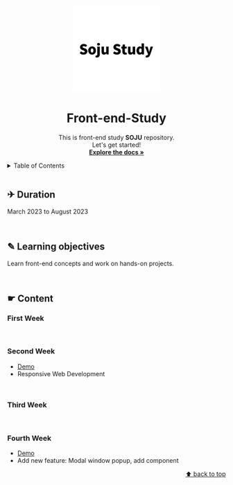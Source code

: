<a name="readme-top"></a>

<!-- PROJECT LOGO -->
<br />
<div align="center">
  <a href="https://github.com/ihanchoi/Nationality-Personality-Test">
    <img src="img/soju_logo.png" alt="Logo" width="200">
  </a>

  <h1 align="center">Front-end-Study</h1>

  <p align="center">
    This is front-end study <strong>SOJU</strong> repository.
    <br />
    Let's get started!
    <br />
    <a href="https://github.com/ihanchoi/Front-end-study"><strong>Explore the docs »</strong></a>
    <br />
  </p>
</div>

<!-- TABLE OF CONTENTS -->
<details>
  <summary>Table of Contents</summary>
  <ol>
    <li>
      <a href="#duration">Duration</a></li>
    <li>
      <a href="#learning-objectives">Learning objectives</a>
    </li>
    <li><a href="#content">Content</a></li>
    <ul>
    <li><a href="#first-week">First week</a></li>
    <li><a href="#second-week">Second week</a></li>
    <li><a href="#third-week">Third week</a></li>
    <li><a href="#fourth-week">Fourth week</a></li>
    </ul>
  </ol>
</details>

<br />


## ✈︎ Duration

March 2023 to August 2023

<br />

## ✎ Learning objectives

Learn front-end concepts and work on hands-on projects. 

<br />

## ☛ Content

### First Week

<br />

### Second Week
- <a href="https://ihanchoi.github.io//Front-end-study/2-2">Demo</a>
- Responsive Web Development

<br />

### Third Week
 
<br />


### Fourth Week
- <a href="https://ihanchoi.github.io//Front-end-study/4-2">Demo</a>
- Add new feature: Modal window popup, add component



<p align="right"><a href="#readme-top">⬆ back to top</a></p>

